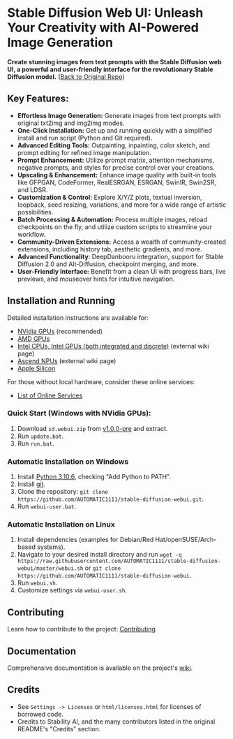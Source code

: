# Stable Diffusion Web UI: Unleash Your Creativity with AI-Powered Image Generation

**Create stunning images from text prompts with the Stable Diffusion web UI, a powerful and user-friendly interface for the revolutionary Stable Diffusion model.** ([Back to Original Repo](https://github.com/AUTOMATIC1111/stable-diffusion-webui))

## Key Features:

*   **Effortless Image Generation:** Generate images from text prompts with original txt2img and img2img modes.
*   **One-Click Installation:**  Get up and running quickly with a simplified install and run script (Python and Git required).
*   **Advanced Editing Tools:** Outpainting, inpainting, color sketch, and prompt editing for refined image manipulation.
*   **Prompt Enhancement:**  Utilize prompt matrix, attention mechanisms, negative prompts, and styles for precise control over your creations.
*   **Upscaling & Enhancement:** Enhance image quality with built-in tools like GFPGAN, CodeFormer, RealESRGAN, ESRGAN, SwinIR, Swin2SR, and LDSR.
*   **Customization & Control:**  Explore X/Y/Z plots, textual inversion, loopback, seed resizing, variations, and more for a wide range of artistic possibilities.
*   **Batch Processing & Automation:** Process multiple images, reload checkpoints on the fly, and utilize custom scripts to streamline your workflow.
*   **Community-Driven Extensions:** Access a wealth of community-created extensions, including history tab, aesthetic gradients, and more.
*   **Advanced Functionality**: DeepDanbooru integration, support for Stable Diffusion 2.0 and Alt-Diffusion, checkpoint merging, and more.
*   **User-Friendly Interface:** Benefit from a clean UI with progress bars, live previews, and mouseover hints for intuitive navigation.

## Installation and Running

Detailed installation instructions are available for:

*   [NVidia GPUs](https://github.com/AUTOMATIC1111/stable-diffusion-webui/wiki/Install-and-Run-on-NVidia-GPUs) (recommended)
*   [AMD GPUs](https://github.com/AUTOMATIC1111/stable-diffusion-webui/wiki/Install-and-Run-on-AMD-GPUs)
*   [Intel CPUs, Intel GPUs (both integrated and discrete)](https://github.com/openvinotoolkit/stable-diffusion-webui/wiki/Installation-on-Intel-Silicon) (external wiki page)
*   [Ascend NPUs](https://github.com/wangshuai09/stable-diffusion-webui/wiki/Install-and-run-on-Ascend-NPUs) (external wiki page)
*   [Apple Silicon](https://github.com/AUTOMATIC1111/stable-diffusion-webui/wiki/Installation-on-Apple-Silicon)

For those without local hardware, consider these online services:

*   [List of Online Services](https://github.com/AUTOMATIC1111/stable-diffusion-webui/wiki/Online-Services)

### Quick Start (Windows with NVidia GPUs):

1.  Download `sd.webui.zip` from [v1.0.0-pre](https://github.com/AUTOMATIC1111/stable-diffusion-webui/releases/tag/v1.0.0-pre) and extract.
2.  Run `update.bat`.
3.  Run `run.bat`.

### Automatic Installation on Windows

1.  Install [Python 3.10.6](https://www.python.org/downloads/release/python-3106/), checking "Add Python to PATH".
2.  Install [git](https://git-scm.com/download/win).
3.  Clone the repository: `git clone https://github.com/AUTOMATIC1111/stable-diffusion-webui.git`.
4.  Run `webui-user.bat`.

### Automatic Installation on Linux

1.  Install dependencies (examples for Debian/Red Hat/openSUSE/Arch-based systems).
2.  Navigate to your desired install directory and run `wget -q https://raw.githubusercontent.com/AUTOMATIC1111/stable-diffusion-webui/master/webui.sh` or `git clone https://github.com/AUTOMATIC1111/stable-diffusion-webui`.
3.  Run `webui.sh`.
4.  Customize settings via `webui-user.sh`.

## Contributing

Learn how to contribute to the project: [Contributing](https://github.com/AUTOMATIC1111/stable-diffusion-webui/wiki/Contributing)

## Documentation

Comprehensive documentation is available on the project's [wiki](https://github.com/AUTOMATIC1111/stable-diffusion-webui/wiki).

## Credits

*   See `Settings -> Licenses` or `html/licenses.html` for licenses of borrowed code.
*   Credits to Stability AI, and the many contributors listed in the original README's "Credits" section.